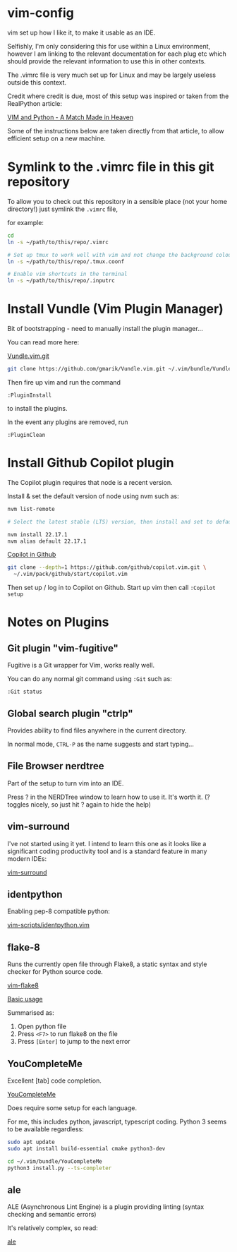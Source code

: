 # vim-config
vim set up how I like it, to make it usable as an IDE.

Selfishly, I'm only considering this for use within a Linux
environment, however I am linking to the relevant documentation
for each plug etc which should provide the relevant information
to use this in other contexts.

The .vimrc file is very much set up for Linux and may be largely
useless outside this context.

Credit where credit is due, most of this setup was inspired or 
taken from the RealPython article:

[VIM and Python - A Match Made in Heaven](https://realpython.com/vim-and-python-a-match-made-in-heaven/)

Some of the instructions below are taken directly from that article, to allow
efficient setup on a new machine.




# Symlink to the .vimrc file in this git repository

To allow you to check out this repository in a sensible
place (not your home directory!) just symlink the `.vimrc` file,

for example:

```bash
cd
ln -s ~/path/to/this/repo/.vimrc

# Set up tmux to work well with vim and not change the background colour
ln -s ~/path/to/this/repo/.tmux.coonf

# Enable vim shortcuts in the terminal
ln -s ~/path/to/this/repo/.inputrc
```

# Install Vundle (Vim Plugin Manager)

Bit of bootstrapping - need to manually install the plugin manager...

You can read more here:

[Vundle.vim.git](https://github.com/VundleVim/Vundle.vim)

```bash
git clone https://github.com/gmarik/Vundle.vim.git ~/.vim/bundle/Vundle.vim
```

Then fire up vim and run the command 

`:PluginInstall` 

to install the plugins.

In the event any plugins are removed, run

`:PluginClean`

# Install Github Copilot plugin 

The Copilot plugin requires that node is a recent version.

Install & set the default version of node using nvm such as:

```bash
nvm list-remote

# Select the latest stable (LTS) version, then install and set to default:

nvm install 22.17.1
nvm alias default 22.17.1
```

[Copilot in Github](https://github.com/github/copilot.vim)

```bash
git clone --depth=1 https://github.com/github/copilot.vim.git \
  ~/.vim/pack/github/start/copilot.vim
```

Then set up / log in to Copilot on Github.
Start up vim then call `:Copilot setup`

# Notes on Plugins

## Git plugin "vim-fugitive"

Fugitive is a Git wrapper for Vim, works really well.

You can do any normal git command using `:Git` such as:

```vim
:Git status
```

## Global search plugin "ctrlp"

Provides ability to find files anywhere in the current directory.

In normal mode, `CTRL-P` as the name suggests and start typing...

## File Browser nerdtree

Part of the setup to turn vim into an IDE.  

Press ? in the NERDTree window to learn how to use it.  It's worth it.
(? toggles nicely, so just hit ? again to hide the help)

## vim-surround

I've not started using it yet.  I intend to learn this one as it looks
like a significant coding productivity tool and is a standard feature 
in many modern IDEs:

[vim-surround](https://github.com/tpope/vim-surround)

## identpython

Enabling pep-8 compatible python:

[vim-scripts/identpython.vim](https://github.com/vim-scripts/indentpython.vim)

## flake-8

Runs the currently open file through Flake8, a static syntax and style checker for Python source code.

[vim-flake8](https://github.com/nvie/vim-flake8)

[Basic usage](https://github.com/nvie/vim-flake8?tab=readme-ov-file#usage)

Summarised as:

1. Open python file
2. Press `<F7>` to run flake8 on the file
3. Press `[Enter]` to jump to the next error

## YouCompleteMe

Excellent [tab] code completion.

[YouCompleteMe](https://github.com/ycm-core/YouCompleteMe)

Does require some setup for each language.

For me, this includes python, javascript, typescript coding.
Python 3 seems to be available regardless:

```bash
sudo apt update
sudo apt install build-essential cmake python3-dev

cd ~/.vim/bundle/YouCompleteMe
python3 install.py --ts-completer
```

## ale

ALE (Asynchronous Lint Engine) is a plugin providing linting 
(syntax checking and semantic errors) 

It's relatively complex, so read:

[ale](https://github.com/dense-analysis/ale)

